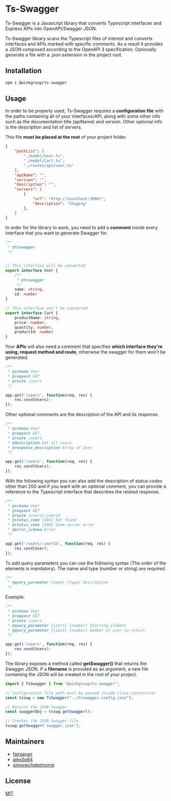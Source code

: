 # Ts-Swagger

Ts-Swagger is a Javascript library that converts Typescript interfaces and Express APIs into OpenAPI/Swagger JSON.

Ts-Swagger library scans the Typescript files of interest and converts interfaces and APIs marked with specific comments. As a result it provides a JSON composed according to the OpenAPI 3 specification. Optionally generate a file with a .json extension in the project root.

## Installation

```bash
npm i @winkgroup/ts-swagger
```

## Usage

In order to be properly used, Ts-Swagger requires a **configuration file** with the paths containing all of your interfaces/API, along with some other info such as the documentation title (apiName) and version. Other optional info is the description and list of servers.

This file **must be placed at the root** of your project folder.

```JSON
{
    "pathList": [
        "./model/User.ts",
        "./model/Cart.ts",
        "./routes/api/user.ts"
    ],
    "apiName": "",
    "version": "",
    "description": "",
    "servers": [
        {
            "url": "http://localhost:3000/",
            "description": "Staging"
        },
    ]
}
```

In order for the library to work, you need to add a **comment** inside every interface that you want to generate Swagger for.
```ts
/** 
 * @tsswagger 
 */
```
```ts

// This interface will be converted 
export interface User {
    /** 
     * @tsswagger 
     */
    name: string,
    id: number
}

// This interface won't be converted
export interface Cart {
    productName: string,
    price: number,
    quantity: number,
    productId: number
}
```


Your **APIs** will also need a comment that specifies **which interface they're using, request method and route**, otherwise the swagger for them won't be generated.

```js
/** 
 * @schema User
 * @request GET
 * @route /users
 */

app.get('/users', function(req, res) {
    res.send(Users);
});
```


Other optional comments are the description of the API and its response.

```js
/** 
 * @schema User
 * @request GET
 * @route /users
 * @description Get all users
 * @response_description Array of User
 */

app.get('/users', function(req, res) {
    res.send(Users);
});
```


With the following syntax you can also add the description of status codes other than 200 and if you want with an optional comment, you can provide a reference to the Typescript interface that describes the related response.

```js
/** 
 * @schema User
 * @request GET
 * @route /users/:userId
 * @status_code {404} Not found
 * @status_code {500} Some server error
 * @error_schema Error
 */

app.get('/users/:userId', function(req, res) {
    res.send(User);
});
```


To add query parameters you can use the following syntax (The order of the elements is mandatory). The name and type (number or string) are required.

```js
/** 
 * @query_parameter {name} [type] Description
 */
```

Example:

```js
/** 
 * @schema User
 * @request GET
 * @route /users
 * @query_parameter {start} [number] Starting element
 * @query_parameter {limit} [number] Number of user to return
 */

app.get('/users', function(req, res) {
    res.send(Users);
});
```


The library exposes a method called **getSwagger()** that returns the Swagger JSON. If a **filename** is provided as an argument, a new file containing the JSON will be created in the root of your project.

```js
import { TsSwagger } from "@winkgroup/ts-swagger";

// Configuration file path must be passed inside class constructor
const tsswg = new TsSwagger("../tsswagger.config.json");

// Returns the JSON Swagger
const swaggerObj = tsswg.getSwagger();

// Creates the JSON Swagger file
tsswg.getSwagger('swagger.json');

```

## Maintainers
* [fairsayan](https://github.com/fairsayan)
* [alexSp84](https://github.com/alexSp84)
* [simonechebelnome](https://github.com/simonechebelnome)

## License

[MIT](https://choosealicense.com/licenses/mit/)
